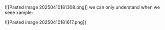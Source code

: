 ![[Pasted image 20250410181308.png]]
we can only understand when we seee xample:


![[Pasted image 20250410181617.png]]


